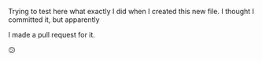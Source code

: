 Trying to test here what exactly I did when I created this new file. I thought I committed it, but apparently

I made a pull request for it.

:confused:

